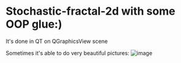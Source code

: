 # Stochastic-fractal-2d with some OOP glue:)

It's done in QT on QGraphicsView scene

Sometimes it's able to do very beautiful pictures:
![image](https://user-images.githubusercontent.com/69136524/137146187-2957aea1-c8d6-4f97-bbc1-dc53e8818fe6.png)
